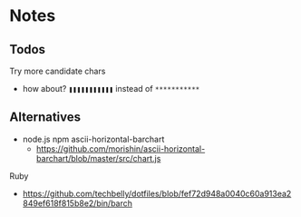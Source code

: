 # Notes


## Todos

Try more candidate chars
- how about?  `❚❚❚❚❚❚❚❚❚❚❚`  instead of `***********`


## Alternatives

- node.js npm ascii-horizontal-barchart
  - <https://github.com/morishin/ascii-horizontal-barchart/blob/master/src/chart.js>


Ruby

- <https://github.com/techbelly/dotfiles/blob/fef72d948a0040c60a913ea2849ef618f815b8e2/bin/barch>
